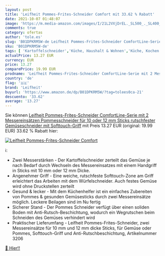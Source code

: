 ```yaml
---
layout: post
title: 'Leifheit Pommes-Frites-Schneider Comfort mit 33.62 % Rabatt'
date: 2021-10-07 01:48:07
image: 'https://m.media-amazon.com/images/I/21L2VXjDrEL._SL500_._SL400_.jpg'
comments: true
category: ofertas
author: 'tole.es'
slug: 'B01DPKRM5W-de Leifheit Pommes-Frites-Schneider ComfortLine-Serie mit 2...'
sku: 'B01DPKRM5W-de'
tags: [ 'Kartoffelschneider','Küche, Haushalt & Wohnen','Küche, Kochen & Backen','Küchenhelfer & Kochzubehör','leifheit', ]
actualPrice: 13.27 EUR
currency: EUR
price: 13.27
comparePrice: 19.99 EUR
prodname: 'Leifheit Pommes-Frites-Schneider ComfortLine-Serie mit 2 Messereinsätzen  Pommesschneider für 10 oder 12 mm Sticks  rutschfester Gemüseschneider mit Softtouch-Griff'
country: 'de'
flag: '🇩🇪'
brand: 'Leifheit'
buyurl: 'https://www.amazon.de/dp/B01DPKRM5W/?tag=tolees0ca-21'
descuento: '33.62'
average: '13.27'
---
```


Sie können [Leifheit Pommes-Frites-Schneider ComfortLine-Serie mit 2 Messereinsätzen  Pommesschneider für 10 oder 12 mm Sticks  rutschfester Gemüseschneider mit Softtouch-Griff](https://www.amazon.de/dp/B01DPKRM5W/?tag=tolees0ca-21) mit Preis 13.27 EUR (original: 19.99 EUR) 33.62 % Rabatt hier:

[![Leifheit Pommes-Frites-Schneider Comfort](https://m.media-amazon.com/images/I/21L2VXjDrEL._SL500_._SL400_.jpg)](https://www.amazon.de/dp/B01DPKRM5W/?tag=tolees0ca-21)

ℹ️:

- Zwei Messerstärken - Der Kartoffelschneider zerteilt das Gemüse je nach Bedarf durch Wechseln des Messereinsatzes mit einem Handgriff in Sticks mit 10 mm oder 12 mm Dicke.
- Angenehmer Griff - Eine weiche, rutschfeste Softtouch-Zone am Griff erleichtert das Arbeiten mit dem Würfelschneider. Auch festes Gemüse wird ohne Druckstellen zerteilt
- Gesund & lecker - Mit dem Küchenhelfer ist ein einfaches Zubereiten von Pommes & gesunden Gemüsesticks durch zwei Messereinsätze möglich. Leckere Beilagen sind im Nu fertig
- Sicherer Stand - Der Pommes Schneider verfügt über einen soliden Boden mit Anti-Rutsch-Beschichtung, wodurch ein Wegrutschen beim Schneiden des Gemüses verhindert wird
- Praktischer Lieferumfang - Leifheit Pommes-Frites-Schneider, zwei Messereinsätze für 10 mm und 12 mm dicke Sticks, für Gemüse oder Pommes, Softtouch-Griff und Anti-Rutschbeschichtung, Artikelnummer 3206

[🛒 Hier!!](https://www.amazon.de/dp/B01DPKRM5W/?tag=tolees0ca-21)
